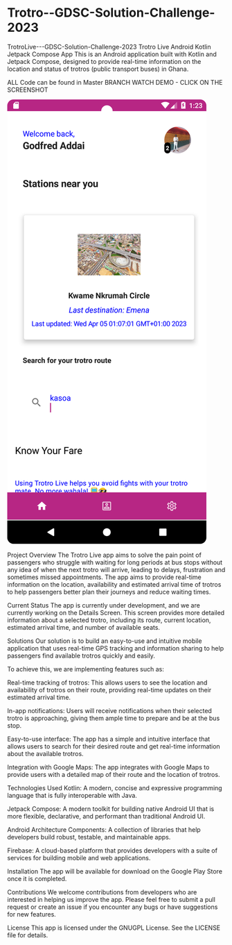 # Trotro--GDSC-Solution-Challenge-2023
TrotroLive---GDSC-Solution-Challenge-2023
Trotro Live Android Kotlin Jetpack Compose App This is an Android application built with Kotlin and Jetpack Compose, designed to provide real-time information on the location and status of trotros (public transport buses) in Ghana.


ALL Code can be found in Master BRANCH
WATCH DEMO - CLICK ON THE SCREENSHOT

[![Watch the video](https://github.com/BraKoose/Trotro--GDSC-Solution-Challenge-2023/blob/master/Screenshot_20230405_012333.png)](https://youtu.be/vrZhUobS51I)

Project Overview The Trotro Live app aims to solve the pain point of passengers who struggle with waiting for long periods at bus stops without any idea of when the next trotro will arrive, leading to delays, frustration and sometimes missed appointments. The app aims to provide real-time information on the location, availability and estimated arrival time of trotros to help passengers better plan their journeys and reduce waiting times.

Current Status The app is currently under development, and we are currently working on the Details Screen. This screen provides more detailed information about a selected trotro, including its route, current location, estimated arrival time, and number of available seats.

Solutions Our solution is to build an easy-to-use and intuitive mobile application that uses real-time GPS tracking and information sharing to help passengers find available trotros quickly and easily.

To achieve this, we are implementing features such as:

Real-time tracking of trotros: This allows users to see the location and availability of trotros on their route, providing real-time updates on their estimated arrival time.

In-app notifications: Users will receive notifications when their selected trotro is approaching, giving them ample time to prepare and be at the bus stop.

Easy-to-use interface: The app has a simple and intuitive interface that allows users to search for their desired route and get real-time information about the available trotros.

Integration with Google Maps: The app integrates with Google Maps to provide users with a detailed map of their route and the location of trotros.

Technologies Used Kotlin: A modern, concise and expressive programming language that is fully interoperable with Java.

Jetpack Compose: A modern toolkit for building native Android UI that is more flexible, declarative, and performant than traditional Android UI.

Android Architecture Components: A collection of libraries that help developers build robust, testable, and maintainable apps.

Firebase: A cloud-based platform that provides developers with a suite of services for building mobile and web applications.

Installation The app will be available for download on the Google Play Store once it is completed.

Contributions We welcome contributions from developers who are interested in helping us improve the app. Please feel free to submit a pull request or create an issue if you encounter any bugs or have suggestions for new features.

License This app is licensed under the GNUGPL License. See the LICENSE file for details.
